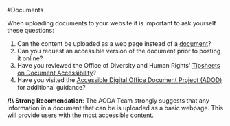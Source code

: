 #Documents

When uploading documents to your website it is important to ask yourself these questions:

1. Can the content be uploaded as a web page instead of a [document](https://www.uoguelph.ca/accessibility/web/what-fix/documents)?
2. Can you request an accessible version of the document prior to posting it online?
3. Have you reviewed the Office of Diversity and Human Rights' [Tipsheets on Document Accessibility](https://www.uoguelph.ca/diversity-human-rights/accessibility/information-and-communication-document-accessibility)?
4. Have you visited the [Accessible Digital Office Document Project (ADOD)](http://adod.idrc.ocad.ca/) for additional guidance?

**/!\ Strong Recomendation**: The AODA Team strongly suggests that any information in a document that can be is uploaded as a basic webpage. This will provide users with the most accessible content.
